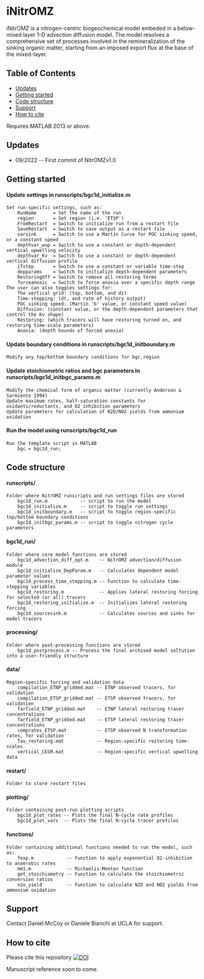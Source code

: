 # iNitrOMZ
iNitrOMZ is a nitrogen-centric biogeochemical model embeded in a below-mixed layer 1-D advection diffusion model. The model resolves a comprehensive set of processes involved in the remineralization of the sinking organic matter, starting from an imposed export flux at the base of the mixed-layer.
    
## Table of Contents

- [Updates](#updates)
- [Getting started](#getting-started)
- [Code structure](#code-structure)
- [Support](#support)
- [How to cite](#how-to-cite)

Requires MATLAB 2013 or above.

## Updates
* 09/2022 -- First commit of NitrOMZv1.0 

## Getting started
#### Update settings in runscripts/bgc1d_initialize.m
	Set run-specific settings, such as:
		RunName      = Set the name of the run
		region       = Set region (i.e. 'ETSP')
		FromRestart  = Switch to initialize run from a restart file
		SaveRestart  = Switch to save output as a restart file
		varsink      = Switch to use a Martin Curve for POC sinking speed, or a constant speed
		depthvar_wup = Switch to use a constant or depth-dependent vertical upwelling velocity
		depthvar_Kv  = Switch to use a constant or depth-dependent vertical diffusion profile
		iTstep       = Switch to use a constant or variable time-step
		depparams    = Switch to initialize depth-dependent parameters
		RestoringOff = Switch to remove all restoring terms
		forceanoxic  = Switch to force anoxia over a specific depth range
	The user can also toggles settings for:
		The vertical grid: (top, bottom, and dz)
		Time-stepping: (dt, and rate of history output)
		POC sinking speed: (Martin 'b' value, or constant speed value)
		Diffusion: (constant value, or the depth-dependent parameters that control the Kv shape)
		Restoring: (which tracers will have restoring turned on, and restoring time-scale parameters)
		Anoxia: (depth bounds of forced anoxia)
#### Update boundary conditions in runscripts/bgc1d_initboundary.m
	Modify any top/bottom boundary conditions for bgc.region 
#### Update stoichiometric ratios and bgc parameters in runscripts/bgc1d_initbgc_params.m
	Modify the chemical form of organic matter (currently Anderson & Sarmiento 1994)
	Update maximum rates, half-saturation constants for oxidants/reductants, and O2 inhibition parameters
	Update parameters for calculation of N2O/NO2 yields from ammonium oxidation 
#### Run the model using runscripts/bgc1d_run
    Run the template script in MATLAB
		bgc = bgc1d_run;

## Code structure 
#### runscripts/  
	Folder where NitrOMZ runscripts and run settings files are stored
		bgc1d_run.m            -- script to run the model
		bgc1d_initialize.m     -- script to toggle run settings
		bgc1d_initboundary.m   -- script to toggle region-specific top/bottom boundary conditions
		bgc1d_initbgc_params.m -- script to toggle nitrogen cycle parameters
                   
#### bgc1d_run/  
	Folder where core model functions are stored
		bgc1d_advection_diff_opt.m    -- NitrOMZ advection/diffusion module
		bgc1d_initialize_DepParam.m   -- Calculates dependent model parameter values
		bgc1d_process_time_stepping.m -- Function to calculate time-stepping variables
		bgc1d_restoring.m             -- Applies lateral restoring forcing for selected (or all) tracers
		bgc1d_restoring_initialize.m  -- Initializes lateral restoring forcing
		bgc1d_sourcesink.m            -- Calculates sources and sinks for model tracers

#### processing/ 
	Folder where post-processing functions are stored
		bgc1d_postprocess.m -- Process the final archived model soltution into a user-friendly structure
        
#### data/
	Region-specific forcing and validation data
		compilation_ETNP_gridded.mat -- ETNP observed tracers, for validation 
		compilation_ETSP_gridded.mat -- ETSP observed tracers, for validation
		farfield_ETNP_gridded.mat    -- ETNP lateral restoring tracer concentrations 
		farfield_ETNP_gridded.mat    -- ETSP lateral restoring tracer concentrations
		comprates_ETSP.mat           -- ETSP observed N transformation rates, for validation
		Tau_restoring.mat            -- Region-specific restoring time-scales
		vertical_CESM.mat            -- Region-specific vertical upwelling data

#### restart/
	Folder to store restart files

#### plotting/
	Folder containing post-run plotting scripts
		bgc1d_plot_rates -- Plots the final N-cycle rate profiles
		bgc1d_plot_vars  -- Plots the final N-cycle tracer profiles
      
#### functions/
	Folder containing additional functions needed to run the model, such as:
		fexp.m            -- Function to apply exponential O2-inhibition to anaerobic rates
		mm1.m             -- Michaelis-Menten function
		get_stoichiometry -- Function to calculate the stoichiometric conversion ratios
		n2o_yield         -- Function to calculate N2O and NO2 yields from ammonium oxidation

## Support
Contact Daniel McCoy or Daniele Bianchi at UCLA for support. 

## How to cite 
Please cite this repository [![DOI](https://zenodo.org/badge/236965059.svg)](https://zenodo.org/badge/latestdoi/236965059)

Manuscript reference soon to come.
